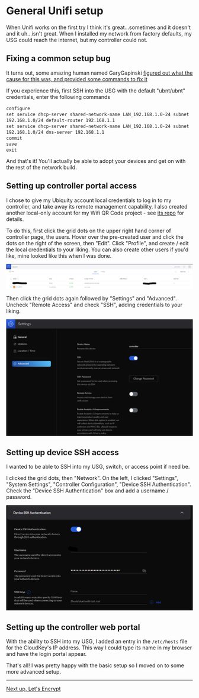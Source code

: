 # General Unifi setup


When Unifi works on the first try I think it's great...sometimes and it doesn't and it uh...isn't great. When I installed my network from factory defaults, my USG could reach the internet, but my controller could not.


## Fixing a common setup bug


It turns out, some amazing human named GaryGapinski [figured out what the cause for this was, and provided some commands to fix it](https://community.ui.com/questions/USG-not-advertising-default-gateway/08ac3059-d4b0-4860-889c-d69c1bd3e7e4)


If you experience this, first SSH into the USG with the default "ubnt/ubnt" credentials, enter the following commands


```
configure
set service dhcp-server shared-network-name LAN_192.168.1.0-24 subnet 192.168.1.0/24 default-router 192.168.1.1
set service dhcp-server shared-network-name LAN_192.168.1.0-24 subnet 192.168.1.0/24 dns-server 192.168.1.1
commit
save
exit
```


And that's it! You'll actually be able to adopt your devices and get on with the rest of the network build.


## Setting up controller portal access


I chose to give my Ubiquity account local credentials to log in to my controller, and take away its remote management capability. I also created another local-only account for my Wifi QR Code project - see [its repo](https://github.com/kmanc/wifi_qr) for details. 


To do this, first click the grid dots on the upper right hand corner of controller page, the users. Hover over the pre-created user and click the dots on the right of the screen, then "Edit". Click "Profile", and create / edit the local credentials to your liking. You can also create other users if you'd like, mine looked like this when I was done.


![](images/unifi_accounts.png)


Then click the grid dots again followed by "Settings" and "Advanced". Uncheck "Remote Access" and check "SSH", adding credentials to your liking.


![](images/unifi_settings.png)


## Setting up device SSH access


I wanted to be able to SSH into my USG, switch, or access point if need be.


I clicked the grid dots, then "Network". On the left, I clicked "Settings", "System Settings", "Controller Configuration", "Device SSH Authentication". Check the "Device SSH Authentication" box and add a username / password.


![](images/device_access.png)


## Setting up the controller web portal


With the ability to SSH into my USG, I added an entry in the `/etc/hosts` file for the CloudKey's IP address. This way I could type its name in my browser and have the login portal appear.


That's all! I was pretty happy with the basic setup so I moved on to some more advanced setup.


---
[Next up, Let's Encrypt](https://kmanc.github.io/unifi_network_setupork_setup/letsencrypt.html)